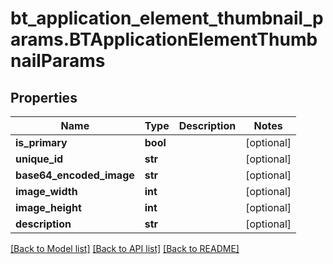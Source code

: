 # bt_application_element_thumbnail_params.BTApplicationElementThumbnailParams

## Properties
Name | Type | Description | Notes
------------ | ------------- | ------------- | -------------
**is_primary** | **bool** |  | [optional] 
**unique_id** | **str** |  | [optional] 
**base64_encoded_image** | **str** |  | [optional] 
**image_width** | **int** |  | [optional] 
**image_height** | **int** |  | [optional] 
**description** | **str** |  | [optional] 

[[Back to Model list]](../README.md#documentation-for-models) [[Back to API list]](../README.md#documentation-for-api-endpoints) [[Back to README]](../README.md)


